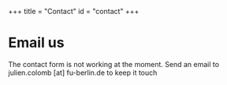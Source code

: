 +++
title = "Contact"
id = "contact"
+++

# Email us

The contact form is not working at the moment. Send an email to julien.colomb [at] fu-berlin.de to keep it touch
